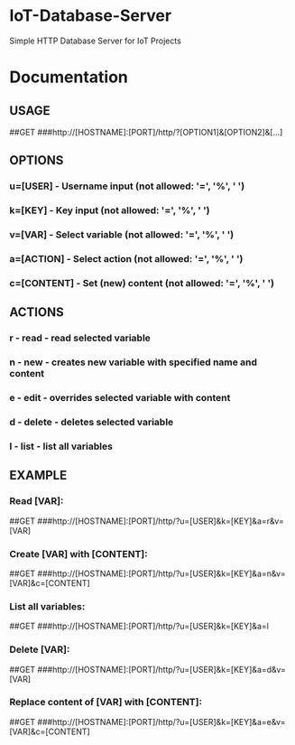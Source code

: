 # IoT-Database-Server
Simple HTTP Database Server for IoT Projects




# Documentation

## USAGE
##GET	###http://[HOSTNAME]:[PORT]/http/?[OPTION1]&[OPTION2]&[...]

## OPTIONS
### u=[USER]	-	Username input		(not allowed: '=', '%', ' ')
### k=[KEY]		-	Key input		(not allowed: '=', '%', ' ')
### v=[VAR]		-	Select variable		(not allowed: '=', '%', ' ')
### a=[ACTION]	-	Select action		(not allowed: '=', '%', ' ')
### c=[CONTENT]	-	Set (new) content	(not allowed: '=', '%', ' ')

## ACTIONS
### r	-	read		-	read selected variable
### n	-	new		-	creates new variable with specified name and content
### e	-	edit		-	overrides selected variable with content
### d	-	delete		-	deletes selected variable
### l	-	list		-	list all variables

## EXAMPLE
### Read [VAR]:
##GET	###http://[HOSTNAME]:[PORT]/http/?u=[USER]&k=[KEY]&a=r&v=[VAR]

### Create [VAR] with [CONTENT]:
##GET	###http://[HOSTNAME]:[PORT]/http/?u=[USER]&k=[KEY]&a=n&v=[VAR]&c=[CONTENT]

### List all variables:
##GET	###http://[HOSTNAME]:[PORT]/http/?u=[USER]&k=[KEY]&a=l

### Delete [VAR]:
##GET	###http://[HOSTNAME]:[PORT]/http/?u=[USER]&k=[KEY]&a=d&v=[VAR]

### Replace content of [VAR] with [CONTENT]:
##GET	###http://[HOSTNAME]:[PORT]/http/?u=[USER]&k=[KEY]&a=e&v=[VAR]&c=[CONTENT]
